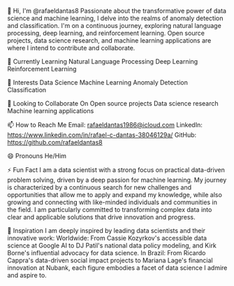 👋 Hi, I'm @rafaeldantas8
Passionate about the transformative power of data science and machine learning, I delve into the realms of anomaly detection and classification. I'm on a continuous journey, exploring natural language processing, deep learning, and reinforcement learning. Open source projects, data science research, and machine learning applications are where I intend to contribute and collaborate.

🌱 Currently Learning
Natural Language Processing
Deep Learning
Reinforcement Learning

👀 Interests
Data Science
Machine Learning
Anomaly Detection
Classification

💞️ Looking to Collaborate On
Open source projects
Data science research
Machine learning applications

📫 How to Reach Me
Email: rafaeldantas1986@icloud.com
LinkedIn: https://www.linkedin.com/in/rafael-c-dantas-38046129a/
GitHub: https://github.com/rafaeldantas8

😄 Pronouns
He/Him

⚡ Fun Fact
I am a data scientist with a strong focus on practical data-driven problem solving, driven by a deep passion for machine learning. My journey is characterized by a continuous search for new challenges and opportunities that allow me to apply and expand my knowledge, while also growing and connecting with like-minded individuals and communities in the field. I am particularly committed to transforming complex data into clear and applicable solutions that drive innovation and progress.

🌟 Inspiration
I am deeply inspired by leading data scientists and their innovative work:
Worldwide: From Cassie Kozyrkov's accessible data science at Google AI to DJ Patil's national data policy modeling, and Kirk Borne's influential advocacy for data science.
In Brazil: From Ricardo Cappra's data-driven social impact projects to Mariana Lage's financial innovation at Nubank, each figure embodies a facet of data science I admire and aspire to.


